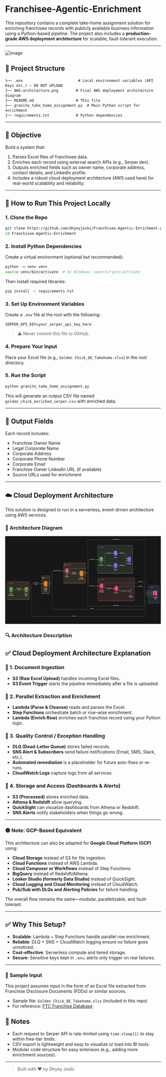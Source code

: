 # Franchisee-Agentic-Enrichment

This repository contains a complete take-home assignment solution for enriching franchisee records with publicly available business information using a Python-based pipeline. The project also includes a **production-grade AWS deployment architecture** for scalable, fault-tolerant execution.

---
![image](https://github.com/user-attachments/assets/7c931b09-8aa0-4bcf-a79e-5beea6a750e2)


## 📁 Project Structure

```
├── .env                         # Local environment variables (API Keys etc.) — DO NOT UPLOAD
├── AWS-architecture.png        # Final AWS deployment architecture diagram
├── README.md                   # This file
├── granite_take_home_assignment.py  # Main Python script for enrichment
├── requirements.txt            # Python dependencies
```

---

## 📝 Objective

Build a system that:
1. Parses Excel files of franchisee data.
2. Enriches each record using external search APIs (e.g., Serper.dev).
3. Outputs enriched fields such as owner name, corporate address, contact details, and LinkedIn profile.
4. Includes a robust cloud deployment architecture (AWS used here) for real-world scalability and reliability.

---

## 🔧 How to Run This Project Locally

### 1. Clone the Repo

```bash
git clone https://github.com/dhyeyjoshi/Franchisee-Agentic-Enrichment.git
cd Franchisee-Agentic-Enrichment
```

### 2. Install Python Dependencies

Create a virtual environment (optional but recommended):

```bash
python -m venv venv
source venv/bin/activate  # On Windows: venv\Scripts\activate
```

Then install required libraries:

```bash
pip install -r requirements.txt
```

### 3. Set Up Environment Variables

Create a `.env` file at the root with the following:

```env
SERPER_API_KEY=your_serper_api_key_here
```

> ⚠️ Never commit this file to GitHub.

### 4. Prepare Your Input

Place your Excel file (e.g., `Golden Chick_DE_Takehome.xlsx`) in the root directory.

### 5. Run the Script

```bash
python granite_take_home_assignment.py
```

This will generate an output CSV file named `golden_chick_enriched_serper.csv` with enriched data.

---

## 🧩 Output Fields

Each record includes:

- Franchise Owner Name
- Legal Corporate Name
- Corporate Address
- Corporate Phone Number
- Corporate Email
- Franchise Owner LinkedIn URL (if available)
- Source URLs used for enrichment

---

## ☁️ Cloud Deployment Architecture

This solution is designed to run in a serverless, event-driven architecture using AWS services.

### 🔽 Architecture Diagram

![AWS Architecture](Aws-Architecture.png)

### 🔍 Architecture Description

## ✅ Cloud Deployment Architecture Explanation

### 🔹 1. Document Ingestion
- **S3 (Raw Excel Upload)** handles incoming Excel files.
- **S3 Event Trigger** starts the pipeline immediately after a file is uploaded.

### 🔹 2. Parallel Extraction and Enrichment
- **Lambda (Parse & Cleanse)** reads and parses the Excel.
- **Step Functions** orchestrate batch or row-wise enrichment.
- **Lambda (Enrich Row)** enriches each franchise record using your Python logic.

### 🔹 3. Quality Control / Exception Handling
- **DLQ (Dead-Letter Queue)** stores failed records.
- **SNS Alert & Subscribers** send failure notifications (Email, SMS, Slack, etc.).
- **Automated remediation** is a placeholder for future auto-fixes or re-runs.
- **CloudWatch Logs** capture logs from all services.

### 🔹 4. Storage and Access (Dashboards & Alerts)
- **S3 (Processed)** stores enriched data.
- **Athena & Redshift** allow querying.
- **QuickSight** can visualize dashboards from Athena or Redshift.
- **SNS Alerts** notify stakeholders when things go wrong.

---

### 🟡 Note: GCP-Based Equivalent

This architecture can also be adapted for **Google Cloud Platform (GCP)** using:
- **Cloud Storage** instead of S3 for file ingestion.
- **Cloud Functions** instead of AWS Lambda.
- **Cloud Composer or Workflows** instead of Step Functions.
- **BigQuery** instead of Redshift/Athena.
- **Looker Studio (formerly Data Studio)** instead of QuickSight.
- **Cloud Logging and Cloud Monitoring** instead of CloudWatch.
- **Pub/Sub with DLQs and Alerting Policies** for failure handling.

The overall flow remains the same—modular, parallelizable, and fault-tolerant.

---

## ✅ Why This Setup?

- **Scalable**: Lambda + Step Functions handle parallel row enrichment.
- **Reliable**: DLQ + SNS + CloudWatch logging ensure no failure goes unnoticed.
- **Cost-effective**: Serverless compute and tiered storage.
- **Secure**: Sensitive keys kept in `.env`; alerts only trigger on real failures.

---

### 📄 Sample Input

This project assumes input in the form of an Excel file extracted from Franchise Disclosure Documents (FDDs) or similar sources.

- Sample file: `Golden Chick_DE_Takehome.xlsx` (included in this repo)
- For reference: [FTC Franchise Database](https://www.ftc.gov/enforcement/rules/rulemaking-regulatory-reform-proceedings/franchise-rule)

## 🧪 Notes

- Each request to Serper API is rate-limited using `time.sleep(1)` to stay within free-tier limits.
- CSV export is lightweight and easy to visualize or load into BI tools.
- Modular code structure for easy extension (e.g., adding more enrichment sources).

---

> Built with ❤️ by Dhyey Joshi
